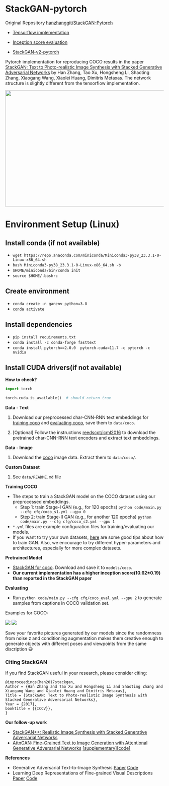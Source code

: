 # StackGAN-pytorch

Original Repository [hanzhanggit/StackGAN-Pytorch](https://github.com/hanzhanggit/StackGAN-Pytorch)

- [Tensorflow implementation](https://github.com/hanzhanggit/StackGAN)

- [Inception score evaluation](https://github.com/hanzhanggit/StackGAN-inception-model)

- [StackGAN-v2-pytorch](https://github.com/hanzhanggit/StackGAN-v2)

Pytorch implementation for reproducing COCO results in the
paper [StackGAN: Text to Photo-realistic Image Synthesis with Stacked Generative Adversarial Networks](https://arxiv.org/pdf/1612.03242v2.pdf)
by Han Zhang, Tao Xu, Hongsheng Li, Shaoting Zhang, Xiaogang Wang, Xiaolei Huang, Dimitris Metaxas. The network
structure is slightly different from the tensorflow implementation.

<img src="examples/framework.jpg" width="850px" height="370px"/>

# Environment Setup (Linux)

## Install conda (if not available)

- `wget https://repo.anaconda.com/miniconda/Miniconda3-py38_23.3.1-0-Linux-x86_64.sh`
- `bash Miniconda3-py38_23.3.1-0-Linux-x86_64.sh -b`
- `$HOME/miniconda/bin/conda init`
- `source $HOME/.bashrc`

## Create environment

- `conda create -n ganenv python=3.8`
- `conda activate`

## Install dependencies

- `pip install requirements.txt`
- `conda install -c conda-forge fasttext`
- `conda install pytorch==2.0.0  pytorch-cuda=11.7 -c pytorch -c nvidia`

## Install CUDA drivers(if not available)

**How to check?**

```python
import torch

torch.cuda.is_available()  # should return true
```

**Data - Text**

1. Download our preprocessed char-CNN-RNN text embeddings
   for [training coco](https://drive.google.com/open?id=0B3y_msrWZaXLQXVzOENCY2E3TlU)
   and  [evaluating coco](https://drive.google.com/open?id=0B3y_msrWZaXLeEs5MTg0RC1fa0U), save them to `data/coco`.

2. [Optional] Follow the instructions [reedscot/icml2016](https://github.com/reedscot/icml2016) to download the
   pretrained char-CNN-RNN text encoders and extract text embeddings.

**Data - Image**

1. Download the [coco](http://cocodataset.org/#download) image data. Extract them to `data/coco/`.

**Custom Dataset**

1. See `data/README.md` file

**Training COCO**

- The steps to train a StackGAN model on the COCO dataset using our preprocessed embeddings.
    - Step 1: train Stage-I GAN (e.g., for 120 epochs) `python code/main.py --cfg cfg/coco_s1.yml --gpu 0`
    - Step 2: train Stage-II GAN (e.g., for another 120 epochs) `python code/main.py --cfg cfg/coco_s2.yml --gpu 1`
- `*.yml` files are example configuration files for training/evaluating our models.
- If you want to try your own datasets, [here](https://github.com/soumith/ganhacks) are some good tips about how to
  train GAN. Also, we encourage to try different hyper-parameters and architectures, especially for more complex
  datasets.

**Pretrained Model**

- [StackGAN for coco](https://drive.google.com/open?id=0B3y_msrWZaXLYjNra2ZSSmtVQlE). Download and save it
  to `models/coco`.
- **Our current implementation has a higher inception score(10.62±0.19) than reported in the StackGAN paper**

**Evaluating**

- Run `python code/main.py --cfg cfg/coco_eval.yml --gpu 2` to generate samples from captions in COCO validation set.

Examples for COCO:

![](examples/coco_2.png)
![](examples/coco_3.png)

Save your favorite pictures generated by our models since the randomness from noise z and conditioning augmentation
makes them creative enough to generate objects with different poses and viewpoints from the same discription :smiley:

### Citing StackGAN

If you find StackGAN useful in your research, please consider citing:

```
@inproceedings{han2017stackgan,
Author = {Han Zhang and Tao Xu and Hongsheng Li and Shaoting Zhang and Xiaogang Wang and Xiaolei Huang and Dimitris Metaxas},
Title = {StackGAN: Text to Photo-realistic Image Synthesis with Stacked Generative Adversarial Networks},
Year = {2017},
booktitle = {{ICCV}},
}
```

**Our follow-up work**

- [StackGAN++: Realistic Image Synthesis with Stacked Generative Adversarial Networks](https://arxiv.org/abs/1710.10916)
- [AttnGAN: Fine-Grained Text to Image Generation with Attentional Generative Adversarial Networks](https://arxiv.org/abs/1711.10485) [[supplementary]](https://1drv.ms/b/s!Aj4exx_cRA4ghK5-kUG-EqH7hgknUA)[[code]](https://github.com/taoxugit/AttnGAN)

**References**

- Generative Adversarial Text-to-Image
  Synthesis [Paper](https://arxiv.org/abs/1605.05396) [Code](https://github.com/reedscot/icml2016)
- Learning Deep Representations of Fine-grained Visual
  Descriptions [Paper](https://arxiv.org/abs/1605.05395) [Code](https://github.com/reedscot/cvpr2016)
